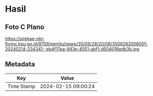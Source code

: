 # Hasil

## Foto C Plano

https://sirekap-obj-formc.kpu.go.id/9709/pemilu/ppwp/35/09/28/20/08/3509282008001-20240214-234341--eb4f17ea-943e-4551-abf1-d504016edb3b.jpg


## Metadata

| Key        | Value               |
| ---------- | ------------------- |
| Time Stamp | 2024-02-15 09:00:24 |



